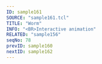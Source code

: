 ```yaml
---
ID: sample161
SOURCE: "sample161.tcl"
TITLE: "Worm"
INFO: "<BR>Interactive animation"
RELATED: "sample156"
seqNo: 78
prevID: sample160
nextID: sample162
---
```

